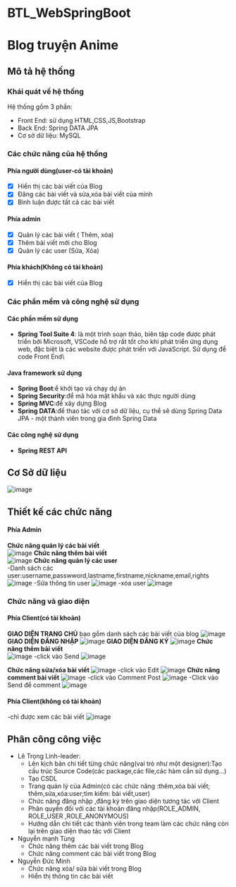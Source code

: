 # BTL_WebSpringBoot
# Blog truyện Anime
## Mô tả hệ thống
### Khái quát về hệ thống
Hệ thống gồm 3 phần:
- Front End: sử dụng HTML,CSS,JS,Bootstrap
- Back End: Spring DATA JPA 
- Cơ sở dữ liệu: MySQL
### Các chức năng của hệ thống
#### Phía người dùng(user-có tài khoản)
  - [x] Hiển thị các bài viết của Blog
  - [x] Đăng các bài viết và sửa,xóa bài viết của mình
  - [x] Bình luận được tất cả các bài viết
#### Phía admin
  - [x] Quản lý các bài viết ( Thêm, xóa) 
  - [x] Thêm bài viết mới cho Blog 
  - [x] Quản lý các user (Sửa, Xóa)  
 #### Phía khách(Không có tài khoản)
  - [x] Hiển thị các bài viết của Blog
### Các phần mềm và công nghệ sử dụng
#### Các phần mềm sử dụng
-  **Spring Tool Suite 4**: là một trình soạn thảo, biên tập code được phát triển bởi Microsoft, 
VSCode hỗ trợ rất tốt cho khi phát triển ứng dụng web, đặc biệt là các website được phát triển với JavaScript. Sử dụng để code Front End\
#### Java framework sử dụng
-  **Spring Boot**:ể khởi tạo và chạy dự án
-  **Spring Security**:để mã hóa mật khẩu và xác thực người dùng
-  **Spring MVC**:để xây dựng Blog
-  **Spring DATA**:để thao tác với cơ sở dữ liệu, cụ thể sẽ dùng Spring Data JPA - một thành viên trong gia đình Spring Data
#### Các công nghệ sử dụng
- **Spring REST API**
## Cơ Sở dữ liệu 
![image](https://user-images.githubusercontent.com/91041371/171356444-10b403cf-e76d-4a73-acba-8ba119c7c933.png)
## Thiết kế các chức năng
#### Phía Admin
**Chức năng quản lý các bài viết** <br>
![image](https://user-images.githubusercontent.com/91041371/171363787-3a2518d8-6c10-46c2-a143-03465e074fe3.png)
**Chức năng thêm bài viết** <br>
![image](https://user-images.githubusercontent.com/91041371/171363362-91a43476-e73d-4087-b528-b156650fe16c.png)
**Chức năng quản lý các user** <br>
-Danh sách các user:username,passwword,lastname,firstname,nickname,email,rights
![image](https://user-images.githubusercontent.com/91041371/171363921-4dc40426-f10e-4ff6-a52d-62b41c634c0f.png)
-Sửa thông tin user
![image](https://user-images.githubusercontent.com/91041371/171364493-fb3884e1-a0be-4f47-b501-7b6372573db4.png)
-xóa user
![image](https://user-images.githubusercontent.com/91041371/171364606-a2c5e1b5-b906-4d76-b0dd-8bafaae71f62.png)
### Chức năng và giao diện
#### Phía Client(có tài khoản)
**GIAO DIỆN TRANG CHỦ** bao gồm danh sách các bài viết của blog
![image](https://user-images.githubusercontent.com/91041371/171380476-53062c0b-e65b-4d5e-a1dc-3503e6cada8e.png)
**GIAO DIỆN ĐĂNG NHẬP** 
![image](https://user-images.githubusercontent.com/91041371/171366453-0d941381-773f-43ce-a512-b861228e39dc.png)
**GIAO DIỆN ĐĂNG KÝ** 
![image](https://user-images.githubusercontent.com/91041371/171366576-59860c12-5f00-4c70-b58d-e3819f474d11.png)
**Chức năng thêm bài viết** <br>
![image](https://user-images.githubusercontent.com/91041371/171368152-322fc9a7-2ce9-46fb-aa8b-bbcb00245b3a.png)
-click vào Send
![image](https://user-images.githubusercontent.com/91041371/171368249-ca0e6ccc-e303-4677-8fa5-e9c1d239b237.png)

**Chức năng sửa/xóa bài viết**
![image](https://user-images.githubusercontent.com/91041371/171366912-a3610766-f54e-416a-b36b-6c5112cbb080.png)
-click vào Edit
![image](https://user-images.githubusercontent.com/91041371/171366985-604eb767-aff8-456e-9742-d9174fea6435.png)
**Chức năng comment bài viết**
![image](https://user-images.githubusercontent.com/91041371/171367158-ce50081d-1dc5-473b-9cac-33483591dbca.png)
-click vào Comment Post
![image](https://user-images.githubusercontent.com/91041371/171367484-8de012b2-2083-4b25-993e-541d382f91e4.png)
-Click vào Send để comment
![image](https://user-images.githubusercontent.com/91041371/171367758-b913ed43-35a2-4faa-8221-af1b31f43870.png)
#### Phía Client(không có tài khoản)
-chỉ được xem các bài viết
![image](https://user-images.githubusercontent.com/91041371/171380731-7d081dbc-14b9-4e40-b4e6-a00863d84a01.png)

## Phân công công việc
- Lê Trọng Linh-leader:
  - Lên kịch bản chi tiết từng chức năng(vai trò như một designer):Tạo cấu trúc Source Code(các package,các file,các hàm cần sử dụng...)
  - Tạo CSDL
  - Trang quản lý của Admin(có các chức năng :thêm,xóa bài viết; thêm,sửa,xóa:user;tìm kiếm: bài viết,user)
  - Chức năng đăng nhập ,đăng ký trên giao diện tương tác với Client
  - Phân quyền đối với các tài khoản đăng nhập(ROLE_ADMIN, ROLE_USER ,ROLE_ANONYMOUS)
  - Hướng dẫn chi tiết các thành viên trong team làm các chức năng còn lại trên giao diện thao tác với Client
- Nguyễn mạnh Tùng
  - Chức năng thêm các bài viết trong Blog
  - Chức năng comment các bài viết trong Blog
- Nguyễn Đức Minh
  - Chức năng xóa/ sửa bài viết trong Blog
  - Hiển thị thông tin các bài viết
  
